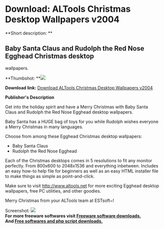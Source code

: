 # Download: ALTools Christmas Desktop Wallpapers v2004

**Short description: **

## Baby Santa Claus and Rudolph the Red Nose Egghead Christmas desktop
wallpapers.

  
**Thumbshot: **![](http://www.freewarefiles.com/screenshot/altools_xmas_md.gif)   
  
**Download link:** [Download ALTools Christmas Desktop Wallpapers v2004](http://freesoftwares.boysofts.com/ALTools-Christmas-Desktop-Wallpapers-V_program_11919.html)  
  

**Publisher's Description**  
  

Get into the holiday spirit and have a Merry Christmas with Baby Santa Claus
and Rudolph the Red Nose Egghead desktop wallpapers.

Baby Santa has a HUGE bag of toys for you while Rudolph wishes everyone a
Merry Christmas in many languages.

Choose from among these Egghead Christmas desktop wallpapers:

  * Baby Santa Claus 
  * Rudolph the Red Nose Egghead 

Each of the Christmas desktops comes in 5 resolutions to fit any monitor
perfectly. From 800x600 to 2048x1536 and everything inbetween. Includes an
easy how-to help file for beginners as well as an easy HTML installer file to
make things as simple as point-and-click.

Make sure to visit http://www.altools.net for more exciting Egghead desktop
wallpapers, free PC utilities, and other goodies.

Merry Christmas from your ALTools team at ESTsoft~!

  
  
Screenshot: ![](http://www.freewarefiles.com/screenshot/altools_xmas.gif)  
**For more freeware softwares visit [Freeware software downloads.](http://freesoftwares.boysofts.com/)**   
**And [Free softwares and php script downloads.](http://www.boysofts.com/)**

